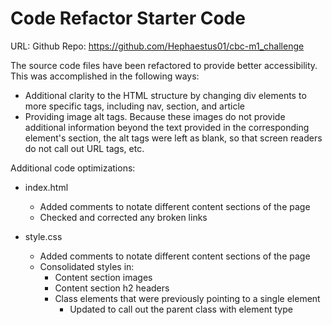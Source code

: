 # Code Refactor Starter Code
URL: 
Github Repo: https://github.com/Hephaestus01/cbc-m1_challenge

The source code files have been refactored to provide better accessibility. This was accomplished in the following ways:
- Additional clarity to the HTML structure by changing div elements to more specific tags, including nav, section, and article
- Providing image alt tags. Because these images do not provide additional information beyond the text provided in the corresponding element's section, the alt tags were left as blank, so that screen readers do not call out URL tags, etc.

Additional code optimizations:
- index.html
    - Added comments to notate different content sections of the page
    - Checked and corrected any broken links

- style.css
    - Added comments to notate different content sections of the page
    - Consolidated styles in:
        - Content section images
        - Content section h2 headers
        - Class elements that were previously pointing to a single element
            - Updated to call out the parent class with element type